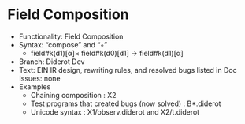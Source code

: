# Field Composition 
* Functionality: Field Composition 
* Syntax: “compose” and “◦”
    - field#k(d1)[α]× field#k(d0)[d1] → field#k(d1)[α] 
* Branch: Diderot Dev
* Text: EIN IR design, rewriting rules, and resolved bugs listed in Doc Issues: none
* Examples
    - Chaining composition  : X2
    - Test programs that created bugs (now solved)  : B*.diderot 
    - Unicode syntax  : X1/observ.diderot and X2/t.diderot